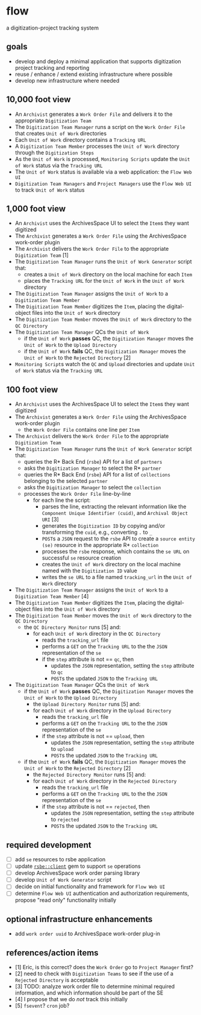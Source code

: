 # flow
a digitization-project tracking system

## goals
* develop and deploy a minimal application that supports digitization project tracking and reporting 
* reuse / enhance / extend existing infrastructure where possible
* develop new infrastructure where needed


## 10,000 foot view
* An `Archivist` generates a `Work Order File` and delivers it to the appropriate `Digitization Team`
* The `Digitization Team Manager` runs a script on the `Work Order File` that creates `Unit of Work` directories 
* Each `Unit of Work` directory contains a `Tracking URL`
* A `Digitization Team Member` processes the `Unit of Work` directory through the `Digitization Steps`
* As the `Unit of Work` is processed, `Monitoring Scripts` update the `Unit of Work` status via the `Tracking URL`
* The `Unit of Work` status is available via a web application: the `Flow Web UI`
* `Digitization Team Managers` and `Project Managers` use the `Flow Web UI` to track `Unit of Work` status


## 1,000 foot view
* An `Archivist` uses the ArchivesSpace UI to select the `Item`s they want digitized
* The `Archivist` generates a `Work Order File` using the ArchivesSpace work-order plugin 
* The `Archivist` delivers the `Work Order File` to the appropriate `Digitization Team` [1]
* The `Digitization Team Manager` runs the `Unit of Work Generator` script that:
  * creates a `Unit of Work` directory on the local machine for each `Item`
  * places the `Tracking URL` for the `Unit of Work` in the `Unit of Work` directory
* The `Digitization Team Manager` assigns the `Unit of Work` to a `Digitization Team Member`
* The `Digitization Team Member` digitizes the `Item`, placing the digital-object files into the `Unit of Work` directory
* The `Digitization Team Member` moves the `Unit of Work` directory to the `QC Directory`
* The `Digitization Team Manager` QCs the `Unit of Work` 
  * if the `Unit of Work` **passes** QC, the `Digitization Manager` moves the `Unit of Work` to the `Upload Directory`
  * if the `Unit of Work` **fails** QC, the `Digitization Manager` moves the `Unit of Work` to the `Rejected Directory` [2]
* `Monitoring Script`s watch the `QC` and `Upload` directories and update `Unit of Work` status via the `Tracking URL`

## 100 foot view
* An `Archivist` uses the ArchivesSpace UI to select the `Item`s they want digitized
* The `Archivist` generates a `Work Order File` using the ArchivesSpace work-order plugin 
  * the `Work Order File` contains one line per `Item`
* The `Archivist` delivers the `Work Order File` to the appropriate `Digitization Team`
* The `Digitization Team Manager` runs the `Unit of Work Generator` script that:
  * queries the R\* Back End (`rsbe`) API for a list of `partners`
  * asks the `Digitization Manager` to select the R* `partner` 
  * queries the R\* Back End (`rsbe`) API for a list of `collections` belonging to the selected `partner`
  * asks the `Digitization Manager` to select the `collection` 
  * processes the `Work Order File` line-by-line
    * for each line the script:
      * parses the line, extracting the relevant information like the `Component Unique Identifier (cuid)`, and `Archival Object URI` [3]
      * generates the `Digitization ID` by copying and/or transforming the `cuid`, e.g., converting `.` to `_` 
      * `POST`s a `JSON` request to the `rsbe` API to create a `source entity (se)` resource in the appropriate R\* `collection`
      * processes the `rsbe` response, which contains the `se URL` on successful `se` resource creation
      * creates the `Unit of Work` directory on the local machine named with the `Digitization ID` value
      * writes the `se URL` to a file named `tracking_url` in the `Unit of Work` directory
* The `Digitization Team Manager` assigns the `Unit of Work` to a `Digitization Team Member` [4]
* The `Digitization Team Member` digitizes the `Item`, placing the digital-object files into the `Unit of Work` directory
* The `Digitization Team Member` moves the `Unit of Work` directory to the `QC Directory`
  * the `QC Directory Monitor` runs [5] and:
    * for each `Unit of Work` directory in the `QC Directory`
      * reads the `tracking_url` file
      * performs a `GET` on the `Tracking URL` to the the `JSON` representation of the `se`
      * if the `step` attribute is not == `qc`, then
        * updates the `JSON` representation, setting the `step` attribute to `qc`
        * `POST`s the updated `JSON` to the `Tracking URL`
* The `Digitization Team Manager` QCs the `Unit of Work` 
  * if the `Unit of Work` **passes** QC, the `Digitization Manager` moves the `Unit of Work` to the `Upload Directory`
    * the `Upload Directory Monitor` runs [5] and:
    * for each `Unit of Work` directory in the `Upload Directory`
      * reads the `tracking_url` file
      * performs a `GET` on the `Tracking URL` to the the `JSON` representation of the `se`
      * if the `step` attribute is not == `upload`, then
        * updates the `JSON` representation, setting the `step` attribute to `upload`
        * `POST`s the updated `JSON` to the `Tracking URL`
  * if the `Unit of Work` **fails** QC, the `Digitization Manager` moves the `Unit of Work` to the `Rejected Directory` [2]
    * the `Rejected Directory Monitor` runs [5] and:
    * for each `Unit of Work` directory in the `Rejected Directory`
      * reads the `tracking_url` file
      * performs a `GET` on the `Tracking URL` to the the `JSON` representation of the `se`
      * if the `step` attribute is not == `rejected`, then
        * updates the `JSON` representation, setting the `step` attribute to `rejected`
        * `POST`s the updated `JSON` to the `Tracking URL`

## required development
* [ ] add `se` resources to rsbe application  
* [ ] update [`rsbe::client`](https://github.com/jgpawletko/rsbe-client) gem to support `se` operations  
* [ ] develop ArchivesSpace work order parsing library  
* [ ] develop `Unit of Work Generator` script  
* [ ] decide on initial functionality and framework for `Flow Web UI`
* [ ] determine `Flow Web UI` authentication and authorization requirements, propose "read only" functionality initially

## optional infrastructure enhancements
* add `work order uuid` to ArchivesSpace work-order plug-in

## references/action items
* [1] Eric, is this correct? does the `Work Order` go to `Project Manager` first?  
* [2] need to check with `Digitization Teams` to see if the use of a `Rejected Directory` is acceptable  
* [3] TODO: analyze work order file to determine minimal required information, and which information should be part of the SE  
* [4] I propose that we do *not* track this initially
* [5] `fsevent`? `cron` job?
